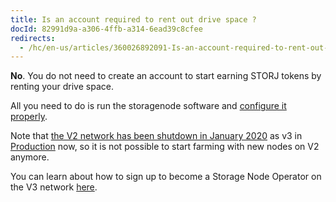 ```yaml
---
title: Is an account required to rent out drive space ?
docId: 82991d9a-a306-4ffb-a314-6ead39c8cfee
redirects:
  - /hc/en-us/articles/360026892091-Is-an-account-required-to-rent-out-drive-space
---
```


**No**. You do not need to create an account to start earning STORJ tokens by renting your drive space.

All you need to do is run the storagenode software and [configure it properly](/node).

Note that [the V2 network has been shutdown in January 2020](https://forum.storj.io/t/v2-is-officially-shut-down/4250) as v3 in [Production](https://www.storj.io/blog/announcing-early-access-for-tardigrade) now, so it is not possible to start farming with new nodes on V2 anymore.

You can learn about how to sign up to become a Storage Node Operator on the V3 network [here](docId:kjMiGo7HTr4v_qwD5Iqc7).
